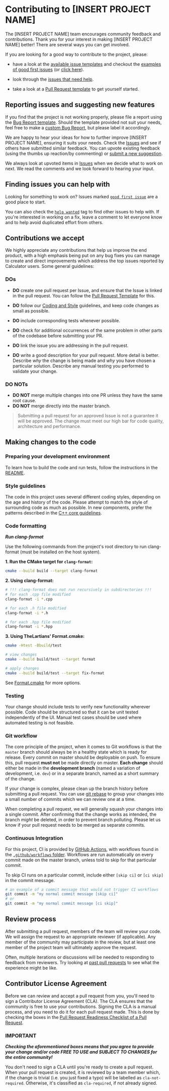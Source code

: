 # Contributing to [INSERT PROJECT NAME]

The [INSERT PROJECT NAME] team encourages community feedback and contributions.
Thank you for your interest in making [INSERT PROJECT NAME] better! There are several
ways you can get involved.

If you are looking for a good way to contribute to the project, please:

* have a look at the [available issue templates](https://github.com/filipdutescu/libebpf/issues/new/choose)
and checkout the [examples of good first issues](https://github.com/filipdutescu/libebpf/contribute)
(or [click here](https://github.com/filipdutescu/libebpf/labels/good%20first%20issue)).

* look through the [issues that need help](https://github.com/filipdutescu/libebpf/labels/help%20wanted).

* take a look at a [Pull Request template](PULL_REQUEST_TEMPLATE.md) to get yourself
started.

## Reporting issues and suggesting new features

If you find that the project is not working properly, please file a report using
the [Bug Report template](https://github.com/filipdutescu/libebpf/issues/new?assignees=&labels=bug&template=bug_report.md&title=[BUG]).
Should the template provided not suit your needs, feel free to make a
[custom Bug Report](https://github.com/filipdutescu/libebpf/issues/new/choose),
but please label it accordingly.

We are happy to hear your ideas for how to further improve [INSERT PROJECT NAME],
ensuring it suits your needs. Check the [Issues](https://github.com/filipdutescu/libebpf/issues)
and see if others have submitted similar feedback. You can upvote existing feedback
(using the thumbs up reaction/by commenting) or [submit a new suggestion](https://github.com/filipdutescu/libebpf/labels/feature).

We always look at upvoted items in [Issues](https://github.com/filipdutescu/libebpf/issues)
when we decide what to work on next. We read the comments and we look forward to
hearing your input.

## Finding issues you can help with

Looking for something to work on?
Issues marked [`good first issue`](https://github.com/filipdutescu/libebpf/labels/good%20first%20issue)
are a good place to start.

You can also check the [`help wanted`](https://github.com/filipdutescu/libebpf/labels/help%20wanted)
tag to find other issues to help with. If you're interested in working on a fix,
leave a comment to let everyone know and to help avoid duplicated effort from others.

## Contributions we accept

We highly appreciate any contributions that help us improve the end product, with
a high emphasis being put on any bug fixes you can manage to create and direct
improvements which address the top issues reported by Calculator users. Some general
guidelines:

### DOs

* **DO** create one pull request per Issue, and ensure that the Issue is linked
in the pull request. You can follow the [Pull Request Template](PULL_REQUEST_TEMPLATE.md)
for this.

* **DO** follow our [Coding and Style](#style-guidelines) guidelines, and keep code
changes as small as possible.

* **DO** include corresponding tests whenever possible.

* **DO** check for additional occurrences of the same problem in other parts of the
codebase before submitting your PR.

* **DO** link the issue you are addressing in the pull request.

* **DO** write a good description for your pull request. More detail is better.
Describe *why* the change is being made and *why* you have chosen a particular solution.
Describe any manual testing you performed to validate your change.

### DO NOTs

* **DO NOT** merge multiple changes into one PR unless they have the same root cause.
* **DO NOT** merge directly into the master branch.

> Submitting a pull request for an approved Issue is not a guarantee it will be approved.
> The change must meet our high bar for code quality, architecture and performance.

## Making changes to the code

### Preparing your development environment

To learn how to build the code and run tests, follow the instructions in the [README](README.md).

### Style guidelines

The code in this project uses several different coding styles, depending on the
age and history of the code. Please attempt to match the style of surrounding
code as much as possible. In new components, prefer the patterns described in the
[C++ core guidelines](https://isocpp.github.io/CppCoreGuidelines/CppCoreGuidelines).

### Code formatting

***Run clang-format***

Use the following commands from the project's root directory to run clang-format
(must be installed on the host system).

**1. Run the CMake target for `clang-format`:**

```bash
cmake --build build --target clang-format
```

**2. Using clang-format:**

```bash
# !!! clang-format does not run recursively in subdirectories !!!
# for each .cpp file modified
clang-format -i *.cpp

# for each .h file modified
clang-format -i *.h

# for each .hpp file modified
clang-format -i *.hpp
```

**3. Using TheLartians' Format.cmake:**

```bash
cmake -Htest -Bbuild/test

# view changes
cmake --build build/test --target format

# apply changes
cmake --build build/test --target fix-format
```

See [Format.cmake](https://github.com/TheLartians/Format.cmake) for more options.

### Testing

Your change should include tests to verify new functionality wherever possible.
Code should be structured so that it can be unit tested independently of the UI.
Manual test cases should be used where automated testing is not feasible.

### Git workflow

The core principle of the project, when it comes to Git workflows is that the
`master` branch should always be in a healthy state which is ready for release.
Every commit on master should be deployable on push. To ensure this, pull request
**must not** be made directly on master. **Each change** should either be made in
the **development branch** (named a variation of development, i.e. `dev`) or in a
separate branch, named as a short summary of the change.

If your change is complex, please clean up the branch history before submitting a
pull request. You can use [git rebase](https://git-scm.com/book/en/v2/Git-Branching-Rebasing)
to group your changes into a small number of commits which we can review one at a
time.

When completing a pull request, we will generally squash your changes into a single
commit. After confirming that the change works as intended, the branch *might* be
deleted, in order to prevent branch polluting. Please let us know if your pull request
needs to be merged as separate commits.

### Continuous Integration

For this project, CI is provided by [GitHub Actions](https://github.com/features/actions),
with workflows found in the [`.github/workflows` folder](.github/workflows). Workflows
are run automatically on every commit made on the master branch, unless told to skip
for that particular commit.

To skip CI runs on a particular commit, include either `[skip ci]` or `[ci skip]`
in the commit message.

```bash
# an example of a commit message that would not trigger CI workflows
git commit -m "my normal commit message [skip ci]"
# or
git commit -m "my normal commit message [ci skip]"
```

## Review process

After submitting a pull request, members of the team will review your code. We will
assign the request to an appropriate reviewer (if applicable). Any member of the
community may participate in the review, but at least one member of the project team
will ultimately approve the request.

Often, multiple iterations or discussions will be needed to responding to feedback
from reviewers. Try looking at [past pull requests](https://github.com/filipdutescu/libebpf/pulls?q=is%3Apr+is%3Aclosed)
to see what the experience might be like.

## Contributor License Agreement

Before we can review and accept a pull request from you, you'll need to sign a
Contributor License Agreement (CLA). The CLA ensures that the community is free
to use your contributions. Signing the CLA is a manual process, and you need to
do it for each pull request made. This is done by checking the boxes in the
[Pull Request Readiness Checklist of a Pull Request](PULL_REQUEST_TEMPLATE.md#Pull-Request-Readiness-Checklist).

### IMPORTANT

***Checking the aforementioned boxes means that you agree to provide your change
and/or code FREE TO USE and SUBJECT TO CHANGES for the entire community!***

You don't need to sign a CLA until you're ready to create a pull request. When your
pull request is created, it is reviewed by a team member which, if the change is
trivial (i.e. you just fixed a typo) will be labelled as `cla-not-required`.
Otherwise, it's classified as `cla-required`, if not already signed.
